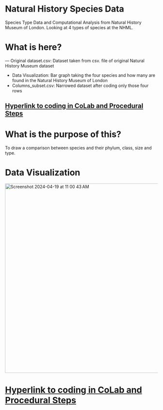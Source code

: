 # Natural History Species Data
Species Type Data and Computational Analysis from Natural History Museum of London. Looking at 4 types of species at the NHML.


# What is here?
— Original dataset.csv: Dataset taken from csv. file of original Natural History Museum dataset
- Data Visualization: Bar graph taking the four species and how many are found in the Natural History Museum of London
- Columns_subset.csv: Narrowed dataset after coding only those four rows


## [Hyperlink to coding in CoLab and Procedural Steps](https://colab.research.google.com/drive/1MXLZo8RTayuao2tWTdAyKFj_8XLNjMq2)

# What is the purpose of this?
To draw a comparison between species and their phylum, class, size and type.

# Data Visualization 
<img width="624" alt="Screenshot 2024-04-19 at 11 00 43 AM" src="https://github.com/Samantha-Lang/Natural-History-Species-Data/assets/167785490/bada307e-1fd1-4efe-89cb-99348cd60376">

# [Hyperlink to coding in CoLab and Procedural Steps](https://github.com/Samantha-Lang/Natural-History-Species-Data/blob/main/code/Columns_subset.csv)
# 
